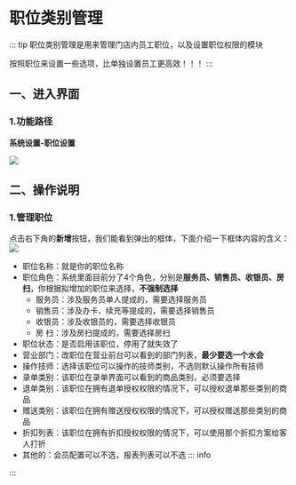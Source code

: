 # 职位类别管理
::: tip
职位类别管理是用来管理门店内员工职位，以及设置职位权限的模块

按照职位来设置一些选项，比单独设置员工更高效！！！
:::
## 一、进入界面
### 1.功能路径
**系统设置-职位设置**

![](https://wiki-cdsoft.oss-cn-hangzhou.aliyuncs.com/20240910151416.png)

## 二、操作说明
### 1.管理职位
点击右下角的**新增**按钮，我们能看到弹出的框体，下面介绍一下框体内容的含义：
![](https://wiki-cdsoft.oss-cn-hangzhou.aliyuncs.com/20240910153318.png)

+ 职位名称：就是你的职位名称
+ 职位角色：系统里面目前分了4个角色，分别是**服务员、销售员、收银员、房扫**，你根据拟增加的职位来选择，**不强制选择**
  + 服务员：涉及服务员单人提成的，需要选择服务员
  + 销售员：涉及办卡、续充等提成的，需要选择销售员
  + 收银员：涉及收银员的，需要选择收银员
  + 房  扫：涉及房扫提成的，需要选择房扫
+ 职位状态：是否启用该职位，停用了就失效了
+ 营业部门：改职位在营业前台可以看到的部门列表，**最少要选一个水会**
+ 操作技师：选择该职位可以操作的技师类别，不选则默认操作所有技师
+ 录单类别：该职位在录单界面可以看到的商品类别，必须要选择
+ 退单类别：该职位在拥有退单授权权限的情况下，可以授权退单那些类别的商品
+ 赠送类别：该职位在拥有赠送授权权限的情况下，可以授权赠送那些类别的商品
+ 折扣列表：该职位在拥有折扣授权权限的情况下，可以使用那个折扣方案给客人打折
+ 其他的：会员配置可以不选，报表列表可以不选
::: info

:::